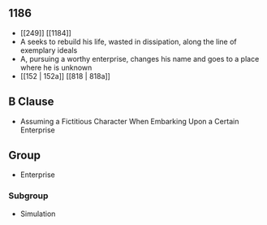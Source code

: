 ## 1186
- [[249]] [[1184]] 
- A seeks to rebuild his life, wasted in dissipation, along the line of exemplary ideals
- A, pursuing a worthy enterprise, changes his name and goes to a place where he is unknown
- [[152 | 152a]] [[818 | 818a]] 

## B Clause
- Assuming a Fictitious Character When Embarking  Upon a Certain Enterprise

## Group
- Enterprise

### Subgroup
- Simulation

